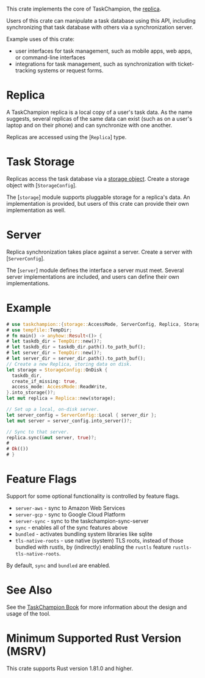 This crate implements the core of TaskChampion, the [replica](crate::Replica).

Users of this crate can manipulate a task database using this API, including synchronizing that task database with others via a synchronization server.

Example uses of this crate:
 * user interfaces for task management, such as mobile apps, web apps, or command-line interfaces
 * integrations for task management, such as synchronization with ticket-tracking systems or
   request forms.

# Replica

A TaskChampion replica is a local copy of a user's task data.  As the name suggests, several
replicas of the same data can exist (such as on a user's laptop and on their phone) and can
synchronize with one another.

Replicas are accessed using the [`Replica`] type.

# Task Storage

Replicas access the task database via a [storage object](crate::storage::Storage).
Create a storage object with [`StorageConfig`].

The [`storage`] module supports pluggable storage for a replica's data.
An implementation is provided, but users of this crate can provide their own implementation as well.

# Server

Replica synchronization takes place against a server.
Create a server with [`ServerConfig`].

The [`server`] module defines the interface a server must meet.
Several server implementations are included, and users can define their own implementations.

# Example

```rust
# use taskchampion::{storage::AccessMode, ServerConfig, Replica, StorageConfig};
# use tempfile::TempDir;
# fn main() -> anyhow::Result<()> {
# let taskdb_dir = TempDir::new()?;
# let taskdb_dir = taskdb_dir.path().to_path_buf();
# let server_dir = TempDir::new()?;
# let server_dir = server_dir.path().to_path_buf();
// Create a new Replica, storing data on disk.
let storage = StorageConfig::OnDisk {
  taskdb_dir,
  create_if_missing: true,
  access_mode: AccessMode::ReadWrite,
}.into_storage()?;
let mut replica = Replica::new(storage);

// Set up a local, on-disk server.
let server_config = ServerConfig::Local { server_dir };
let mut server = server_config.into_server()?;

// Sync to that server.
replica.sync(&mut server, true)?;
#
# Ok(())
# }
```

# Feature Flags

Support for some optional functionality is controlled by feature flags.

 * `server-aws` - sync to Amazon Web Services
 * `server-gcp` - sync to Google Cloud Platform
 * `server-sync` - sync to the taskchampion-sync-server
 * `sync` - enables all of the sync features above
 * `bundled` - activates bundling system libraries like sqlite
 * `tls-native-roots` - use native (system) TLS roots, instead of those bundled with rustls, by
   (indirectly) enabling the `rustls` feature `rustls-tls-native-roots`.

 By default, `sync` and `bundled` are enabled.

# See Also

See the [TaskChampion Book](http://gothenburgbitfactory.github.io/taskchampion)
for more information about the design and usage of the tool.

# Minimum Supported Rust Version (MSRV)

This crate supports Rust version 1.81.0 and higher.
